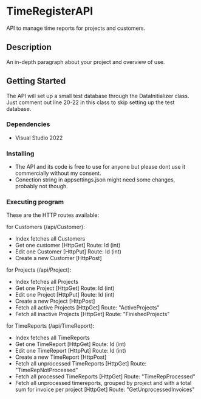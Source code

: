 # TimeRegisterAPI

API to manage time reports for projects and customers.

## Description

An in-depth paragraph about your project and overview of use.

## Getting Started

The API will set up a small test database through the DataInitializer class. Just comment out line 20-22 in this class to skip setting up the test database.

### Dependencies

* Visual Studio 2022

### Installing

* The API and its code is free to use for anyone but please dont use it commercially without my consent.
* Conection string in appsettings.json might need some changes, probably not though. 

### Executing program
 These are the HTTP routes available:
 
 for Customers (/api/Customer):
* Index fetches all Customers
* Get one customer [HttpGet] Route: Id (int)
* Edit one Customer [HttpPut] Route: Id (int)
* Create a new Customer [HttpPost] 

for Projects (/api/Project):
* Index fetches all Projects
* Get one Project [HttpGet] Route: Id (int)
* Edit one Project [HttpPut] Route: Id (int)
* Create a new Project [HttpPost]
* Fetch all active Projects [HttpGet] Route: "ActiveProjects"
* Fetch all inactive Projects [HttpGet] Route: "FinishedProjects"

for TimeReports (/api/TimeReport):
* Index fetches all TimeReports
* Get one TimeReport [HttpGet] Route: Id (int)
* Edit one TimeReport [HttpPut] Route: Id (int)
* Create a new TimeReport [HttpPost]
* Fetch all unprocessed TimeReports [HttpGet] Route: "TimeRepNotProcessed"
* Fetch all processed TimeReports [HttpGet] Route: "TimeRepProcessed"
* Fetch all unprocessed timereports, grouped by project and with a total sum for invoice per project [HttpGet] Route: "GetUnprocessedInvoices"
```

```

